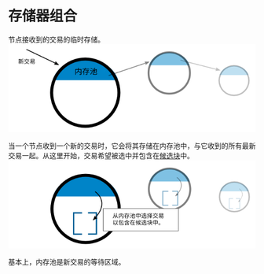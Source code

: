 # 存储器组合
节点接收到的交易的临时存储。
![Memory Pool-1.png](img/Memory%20Pool-1%20(1).png)

当一个节点收到一个新的交易时，它会将其存储在内存池中，与它收到的所有最新交易一起。从这里开始，交易希望被选中并包含在[候选块](../Candidate%20Block/Candidate%20Block.md)中。
![Memory Pool-2.png](img/Memory%20Pool-2%20(1).png)

基本上，内存池是新交易的等待区域。